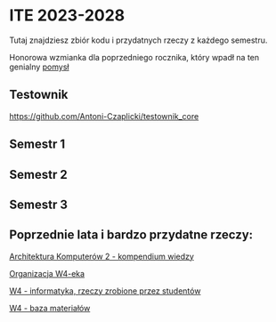 # ITE 2023-2028

Tutaj znajdziesz zbiór kodu i przydatnych rzeczy z każdego semestru.

Honorowa wzmianka dla poprzedniego rocznika, który wpadł na ten genialny [pomysł](https://github.com/Ite-2022-pwr)

## Testownik 
 https://github.com/Antoni-Czaplicki/testownik_core

## Semestr 1

## Semestr 2

## Semestr 3

## Poprzednie lata i bardzo przydatne rzeczy:

[Architektura Komputerów 2 - kompendium wiedzy](https://github.com/westscz/ArchitekturaKomputerow2)

[Organizacja W4-eka](https://github.com/orgs/w4-pwr/repositories)

[W4 - informatyka, rzeczy zrobione przez studentów](https://github.com/Szynal/PWR-W4-INF)

[W4 - baza materiałów](https://github.com/pwrW4Materialy)


<!--

**Here are some ideas to get you started:**

🙋‍♀️ A short introduction - what is your organization all about?
🌈 Contribution guidelines - how can the community get involved?
👩‍💻 Useful resources - where can the community find your docs? Is there anything else the community should know?
🍿 Fun facts - what does your team eat for breakfast?
🧙 Remember, you can do mighty things with the power of [Markdown](https://docs.github.com/github/writing-on-github/getting-started-with-writing-and-formatting-on-github/basic-writing-and-formatting-syntax)
-->
